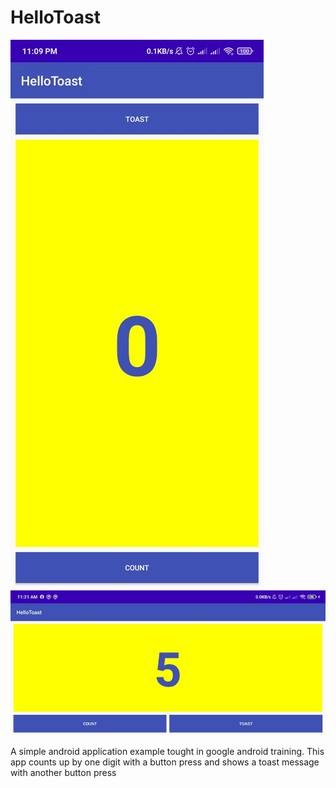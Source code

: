 # HelloToast
![App Image](app_image.jpg) ![App Image](app_image_landscape.jpg) 

A simple android application example tought in google android training. 
This app counts up by one digit with a button press and shows a toast message with another button press
